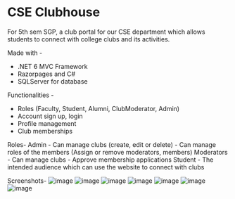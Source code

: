 # CSE Clubhouse 
For 5th sem SGP, a club portal for our CSE department which allows students to connect with college clubs and its activities.

Made with -
- .NET 6 MVC Framework
- Razorpages and C#
- SQLServer for database

Functionalities -
- Roles (Faculty, Student, Alumni, ClubModerator, Admin)
- Account sign up, login
- Profile management
- Club memberships

Roles-
Admin - Can manage clubs (create, edit or delete)
      - Can manage roles of the members (Assign or remove moderators, members)
Moderators - Can manage clubs
           - Approve membership applications
Student - The intended audience which can use the website to connect with clubs

Screenshots- 
![image](https://user-images.githubusercontent.com/90176826/214285204-218815d1-d62f-4906-bf77-c2fe04803a57.png)
![image](https://user-images.githubusercontent.com/90176826/214287415-c82b26d6-17ec-47f4-87df-e8d1118ec600.png)
![image](https://user-images.githubusercontent.com/90176826/214287460-68cd8395-4547-4691-a37b-56f8b543d0f3.png)
![image](https://user-images.githubusercontent.com/90176826/214287542-bf932113-6386-49ad-a2c0-8a5c59578a95.png)
![image](https://user-images.githubusercontent.com/90176826/214287600-7e985c9a-8d07-4e55-a04f-7918961ee952.png)
![image](https://user-images.githubusercontent.com/90176826/214287824-1e1fccc8-3677-455f-b905-1277d749f20e.png)
![image](https://user-images.githubusercontent.com/90176826/214288039-2eca1380-2cd7-4d2c-b0a8-4f4911b43340.png)
